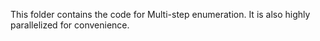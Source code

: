 This folder contains the code for Multi-step enumeration. It is also highly parallelized for convenience.
